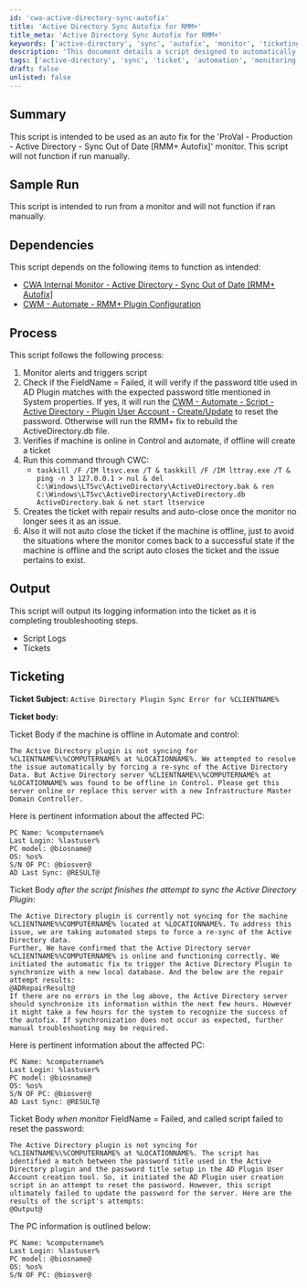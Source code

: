 ```yaml
---
id: 'cwa-active-directory-sync-autofix'
title: 'Active Directory Sync Autofix for RMM+'
title_meta: 'Active Directory Sync Autofix for RMM+'
keywords: ['active-directory', 'sync', 'autofix', 'monitor', 'ticketing']
description: 'This document details a script designed to automatically fix issues related to the Active Directory Sync Out of Date monitor in ConnectWise Automate. It outlines the process, dependencies, and ticketing information for effective resolution of sync errors.'
tags: ['active-directory', 'sync', 'ticket', 'automation', 'monitoring']
draft: false
unlisted: false
---
```

## Summary

This script is intended to be used as an auto fix for the 'ProVal - Production - Active Directory - Sync Out of Date [RMM+ Autofix]' monitor. This script will not function if run manually.

## Sample Run

This script is intended to run from a monitor and will not function if ran manually.

## Dependencies

This script depends on the following items to function as intended:

- [CWA Internal Monitor - Active Directory - Sync Out of Date [RMM+ Autofix]](https://proval.itglue.com/DOC-5078775-10093123)
- [CWM - Automate - RMM+ Plugin Configuration](https://proval.itglue.com/DOC-5078775-9770217)

## Process

This script follows the following process:

1. Monitor alerts and triggers script
2. Check if the FieldName = Failed, it will verify if the password title used in AD Plugin matches with the expected password title mentioned in System properties. If yes, it will run the [CWM - Automate - Script - Active Directory - Plugin User Account - Create/Update](https://proval.itglue.com/DOC-5078775-11419940) to reset the password. Otherwise will run the RMM+ fix to rebuild the ActiveDirectory.db file.
3. Verifies if machine is online in Control and automate, if offline will create a ticket
4. Run this command through CWC:
   - `taskkill /F /IM ltsvc.exe /T & taskkill /F /IM lttray.exe /T & ping -n 3 127.0.0.1 > nul & del C:\Windows\LTSvc\ActiveDirectory\ActiveDirectory.bak & ren C:\Windows\LTSvc\ActiveDirectory\ActiveDirectory.db ActiveDirectory.bak & net start ltservice`
5. Creates the ticket with repair results and auto-close once the monitor no longer sees it as an issue.
6. Also it will not auto close the ticket if the machine is offline, just to avoid the situations where the monitor comes back to a successful state if the machine is offline and the script auto closes the ticket and the issue pertains to exist.

## Output

This script will output its logging information into the ticket as it is completing troubleshooting steps.

- Script Logs
- Tickets

## Ticketing

**Ticket Subject:** `Active Directory Plugin Sync Error for %CLIENTNAME%`

**Ticket body:**

Ticket Body if the machine is offline in Automate and control:

```
The Active Directory plugin is not syncing for %CLIENTNAME%\%COMPUTERNAME% at %LOCATIONNAME%. We attempted to resolve the issue automatically by forcing a re-sync of the Active Directory Data. But Active Directory server %CLIENTNAME%\%COMPUTERNAME% at %LOCATIONNAME% was found to be offline in Control. Please get this server online or replace this server with a new Infrastructure Master Domain Controller.
```

Here is pertinent information about the affected PC:
```
PC Name: %computername%
Last Login: %lastuser%
PC model: @biosname@
OS: %os%
S/N OF PC: @biosver@
AD Last Sync: @RESULT@
```

Ticket Body *after the script finishes the attempt to sync the Active Directory Plugin*:

```
The Active Directory plugin is currently not syncing for the machine %CLIENTNAME%%COMPUTERNAME% located at %LOCATIONNAME%. To address this issue, we are taking automated steps to force a re-sync of the Active Directory data.
Further, We have confirmed that the Active Directory server %CLIENTNAME%%COMPUTERNAME% is online and functioning correctly. We initiated the automatic fix to trigger the Active Directory Plugin to synchronize with a new local database. And the below are the repair attempt results:
@ADRepairResult@
If there are no errors in the log above, the Active Directory server should synchronize its information within the next few hours. However it might take a few hours for the system to recognize the success of the autofix. If synchronization does not occur as expected, further manual troubleshooting may be required.
```

Here is pertinent information about the affected PC:
```
PC Name: %computername%
Last Login: %lastuser%
PC model: @biosname@
OS: %os%
S/N OF PC: @biosver@
AD Last Sync: @RESULT@
```

Ticket Body *when monitor* FieldName = Failed, and called script failed to reset the password:

```
The Active Directory plugin is not syncing for %CLIENTNAME%\%COMPUTERNAME% at %LOCATIONNAME%. The script has identified a match between the password title used in the Active Directory plugin and the password title setup in the AD Plugin User Account creation tool. So, it initiated the AD Plugin user creation script in an attempt to reset the password. However, this script ultimately failed to update the password for the server. Here are the results of the script's attempts:
@Output@
```

The PC information is outlined below:
```
PC Name: %computername%
Last Login: %lastuser%
PC model: @biosname@
OS: %os%
S/N OF PC: @biosver@
```


